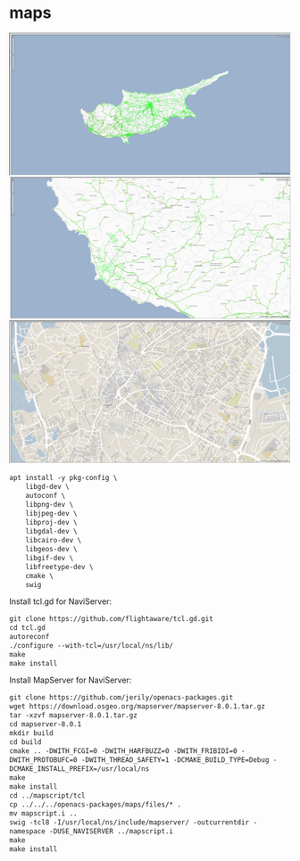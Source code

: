 # maps

![Maps Sample Screenshot - Cyprus](maps-screenshot-1.png "Maps Sample Screenshot - Cyprus")
![Maps Sample Screenshot - Paphos](maps-screenshot-2.png "Maps Sample Screenshot - Paphos")
![Maps Sample Screenshot - Paphos (OpenStreetMap)](maps-screenshot-3.png "Maps Sample Screenshot - Paphos (OpenStreetMap)")


```
apt install -y pkg-config \
    libgd-dev \
    autoconf \
    libpng-dev \
    libjpeg-dev \
    libproj-dev \
    libgdal-dev \
    libcairo-dev \
    libgeos-dev \
    libgif-dev \
    libfreetype-dev \
    cmake \
    swig
```

Install tcl.gd for NaviServer:
```
git clone https://github.com/flightaware/tcl.gd.git
cd tcl.gd
autoreconf
./configure --with-tcl=/usr/local/ns/lib/
make
make install
```

Install MapServer for NaviServer:
```
git clone https://github.com/jerily/openacs-packages.git
wget https://download.osgeo.org/mapserver/mapserver-8.0.1.tar.gz
tar -xzvf mapserver-8.0.1.tar.gz
cd mapserver-8.0.1
mkdir build
cd build
cmake .. -DWITH_FCGI=0 -DWITH_HARFBUZZ=0 -DWITH_FRIBIDI=0 -DWITH_PROTOBUFC=0 -DWITH_THREAD_SAFETY=1 -DCMAKE_BUILD_TYPE=Debug -DCMAKE_INSTALL_PREFIX=/usr/local/ns
make
make install
cd ../mapscript/tcl
cp ../../../openacs-packages/maps/files/* .
mv mapscript.i ..
swig -tcl8 -I/usr/local/ns/include/mapserver/ -outcurrentdir -namespace -DUSE_NAVISERVER ../mapscript.i
make
make install
```
